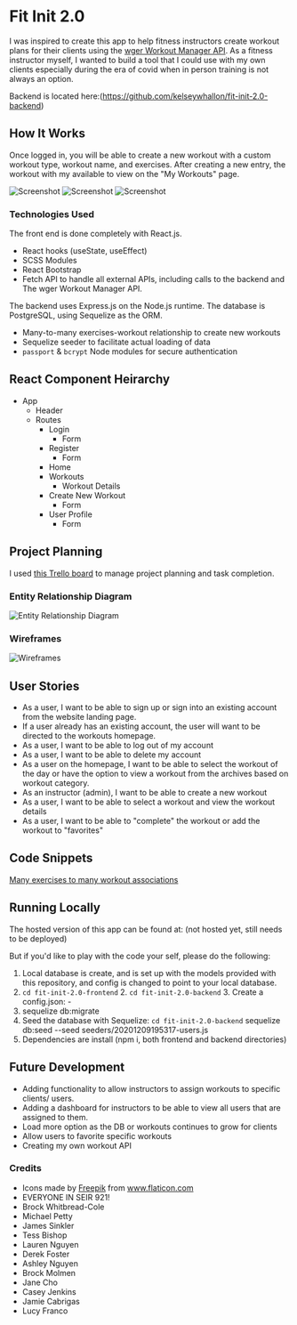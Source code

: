 # Fit Init 2.0

I was inspired to create this app to help fitness instructors create workout plans for their clients using the [wger Workout Manager API](https://wger.de/en/software/api). As a fitness instructor myself, I wanted to build a tool that I could use with my own clients especially during the era of covid when in person training is not always an option.


Backend is located here:(https://github.com/kelseywhallon/fit-init-2.0-backend)


## How It Works

Once logged in, you will be able to create a new workout with a custom workout type, workout name, and exercises. After creating a new entry, the workout with my available to view on the "My Workouts" page. 

![Screenshot](images/homepage.png)
![Screenshot](images/createworkout.png)
![Screenshot](images/workouts.png)

### Technologies Used
The front end is done completely with React.js.
- React hooks (useState, useEffect)
- SCSS Modules
- React Bootstrap
- Fetch API to handle all external APIs, including calls to the backend and The wger Workout Manager API.

The backend uses Express.js on the Node.js runtime. The database is PostgreSQL, using Sequelize as the ORM.
- Many-to-many exercises-workout relationship to create new workouts
- Sequelize seeder to facilitate actual loading of data 
- `passport` & `bcrypt` Node modules for secure authentication

## React Component Heirarchy 

- App 
    - Header
    - Routes 
        - Login 
            - Form 
        - Register 
            - Form 
        - Home 
        - Workouts 
            - Workout Details 
        - Create New Workout 
            - Form 
        - User Profile
            - Form 
        
## Project Planning

I used [this Trello board](https://trello.com/b/YrxQNpLE/fit-init-20) to manage project planning and task completion.

### Entity Relationship Diagram 

![Entity Relationship Diagram](images/Fit-Init_2.0_ERD.png)


### Wireframes

![Wireframes](images/fit-init2.png)


## User Stories
- As a user, I want to be able to sign up or sign into an existing account from the website landing page.
- If a user already has an existing account, the user will want to be directed to the workouts homepage.
- As a user, I want to be able to log out of my account
- As a user, I want to be able to delete my account
- As a user on the homepage, I want to be able to select the workout of the day or have the option to view a workout from the archives based on workout category.
- As an instructor (admin), I want to be able to create a new workout
- As a user, I want to be able to select a workout and view the workout details
- As a user, I want to be able to "complete" the workout or add the workout to "favorites"

## Code Snippets 
[Many exercises to many workout associations](https://github.com/kelseywhallon/fit-init-2.0-backend/blob/263f8aba9c1805cd05193c7793f6a3437f7cb00f/controllers/workouts.js#L4-L29)

## Running Locally
The hosted version of this app can be found at: (not hosted yet, still needs to be deployed)

But if you'd like to play with the code your self, please do the following:

1. Local database is create, and is set up with the models provided with this repository, and config is changed to point to your local database.
2. `cd fit-init-2.0-frontend` 2. `cd fit-init-2.0-backend` 3. Create a config.json: -
3. sequelize db:migrate
4. Seed the database with Sequelize:
`cd fit-init-2.0-backend`
sequelize db:seed --seed seeders/20201209195317-users.js
5. Dependencies are install (npm i, both frontend and backend directories)

## Future Development
- Adding functionality to allow instructors to assign workouts to specific clients/ users. 
- Adding a dashboard for instructors to be able to view all users that are assigned to them. 
- Load more option as the DB or workouts continues to grow for clients
- Allow users to favorite specific workouts 
- Creating my own workout API


### Credits 
 - Icons made by <a href="http://www.freepik.com/" title="Freepik">Freepik</a> from <a href="https://www.flaticon.com/" title="Flaticon">www.flaticon.com</a>
 - EVERYONE IN SEIR 921!
 - Brock Whitbread-Cole
 - Michael Petty
 - James Sinkler
 - Tess Bishop
 - Lauren Nguyen
 - Derek Foster
 - Ashley Nguyen
 - Brock Molmen
 - Jane Cho
 - Casey Jenkins
 - Jamie Cabrigas
 - Lucy Franco
 
